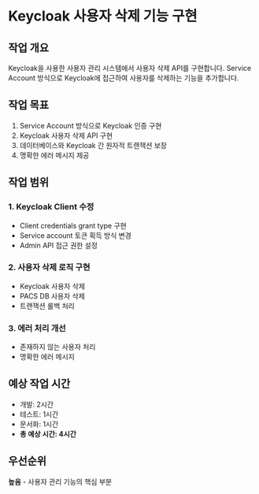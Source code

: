 # Keycloak 사용자 삭제 기능 구현

## 작업 개요

Keycloak을 사용한 사용자 관리 시스템에서 사용자 삭제 API를 구현합니다. Service Account 방식으로 Keycloak에 접근하여 사용자를 삭제하는 기능을 추가합니다.

## 작업 목표

1. Service Account 방식으로 Keycloak 인증 구현
2. Keycloak 사용자 삭제 API 구현
3. 데이터베이스와 Keycloak 간 원자적 트랜잭션 보장
4. 명확한 에러 메시지 제공

## 작업 범위

### 1. Keycloak Client 수정

- Client credentials grant type 구현
- Service account 토큰 획득 방식 변경
- Admin API 접근 권한 설정

### 2. 사용자 삭제 로직 구현

- Keycloak 사용자 삭제
- PACS DB 사용자 삭제
- 트랜잭션 롤백 처리

### 3. 에러 처리 개선

- 존재하지 않는 사용자 처리
- 명확한 에러 메시지

## 예상 작업 시간

- 개발: 2시간
- 테스트: 1시간
- 문서화: 1시간
- **총 예상 시간: 4시간**

## 우선순위

**높음** - 사용자 관리 기능의 핵심 부분

